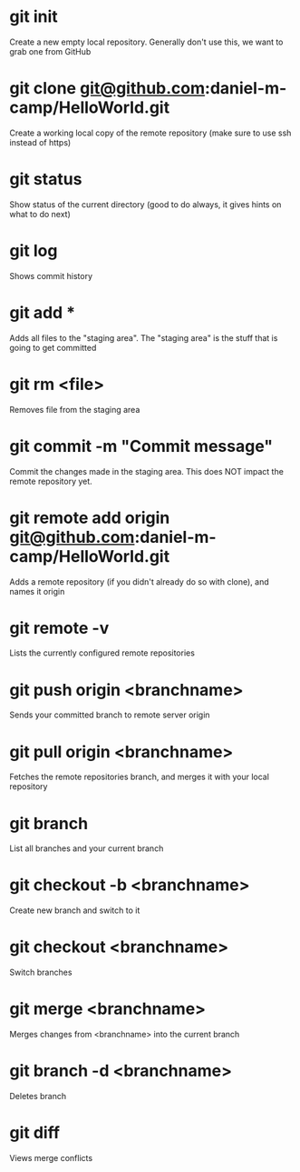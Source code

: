 # git init
Create a new empty local repository.  Generally don't use this, we want to grab one from GitHub

# git clone git@github.com:daniel-m-camp/HelloWorld.git
Create a working local copy of the remote repository (make sure to use ssh instead of https)

# git status
Show status of the current directory (good to do always, it gives hints on what to do next)

# git log
Shows commit history

# git add *
Adds all files to the "staging area".  The "staging area" is the stuff that is going to get committed

# git rm \<file\>
Removes file from the staging area

# git commit -m "Commit message"
Commit the changes made in the staging area.  This does NOT impact the remote repository yet.

# git remote add origin git@github.com:daniel-m-camp/HelloWorld.git
Adds a remote repository (if you didn't already do so with clone), and names it origin

# git remote -v
Lists the currently configured remote repositories

# git push origin \<branchname\>
Sends your committed branch to remote server origin

# git pull origin \<branchname\>
Fetches the remote repositories branch, and merges it with your local repository

# git branch
List all branches and your current branch

# git checkout -b \<branchname\>
Create new branch and switch to it

# git checkout \<branchname\>
Switch branches
  
# git merge \<branchname\>
Merges changes from \<branchname\> into the current branch

# git branch -d \<branchname\>
Deletes branch

# git diff
Views merge conflicts
